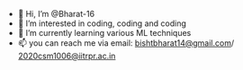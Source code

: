 - 👋 Hi, I’m @Bharat-16
- 👀 I’m interested in coding, coding and coding
- 🌱 I’m currently learning various ML techniques
- 📫 you can reach me via email: bishtbharat14@gmail.com/ 2020csm1006@iitrpr.ac.in

<!---
Bharat-16/Bharat-16 is a ✨ special ✨ repository because its `README.md` (this file) appears on your GitHub profile.
You can click the Preview link to take a look at your changes.
--->
